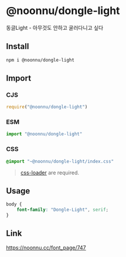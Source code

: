 # @noonnu/dongle-light
동글Light - 아무것도 안하고 굴러다니고 싶다

## Install
```sh
npm i @noonnu/dongle-light
```
## Import
### CJS
```js
require("@noonnu/dongle-light")
```
### ESM
```js
import "@noonnu/dongle-light"
```
### CSS 
```css
@import "~@noonnu/dongle-light/index.css"
```
> [css-loader](https://github.com/webpack-contrib/css-loader) are required.

## Usage
```css
body {
    font-family: "Dongle-Light", serif;
}
```

## Link
https://noonnu.cc/font_page/747